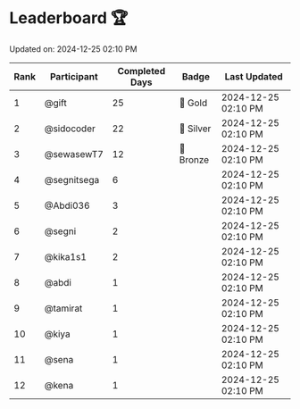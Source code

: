 # Leaderboard 🏆

Updated on: 2024-12-25 02:10 PM

| Rank | Participant       | Completed Days | Badge      | Last Updated         |
|------|-------------------|----------------|------------|----------------------|
| 1    | @gift             | 25             | 🏅 Gold     | 2024-12-25 02:10 PM |
| 2    | @sidocoder        | 22             | 🥈 Silver   | 2024-12-25 02:10 PM |
| 3    | @sewasewT7        | 12             | 🥉 Bronze   | 2024-12-25 02:10 PM |
| 4    | @segnitsega       | 6              |            | 2024-12-25 02:10 PM |
| 5    | @Abdi036          | 3              |            | 2024-12-25 02:10 PM |
| 6    | @segni            | 2              |            | 2024-12-25 02:10 PM |
| 7    | @kika1s1          | 2              |            | 2024-12-25 02:10 PM |
| 8    | @abdi             | 1              |            | 2024-12-25 02:10 PM |
| 9    | @tamirat          | 1              |            | 2024-12-25 02:10 PM |
| 10   | @kiya             | 1              |            | 2024-12-25 02:10 PM |
| 11   | @sena             | 1              |            | 2024-12-25 02:10 PM |
| 12   | @kena             | 1              |            | 2024-12-25 02:10 PM |
